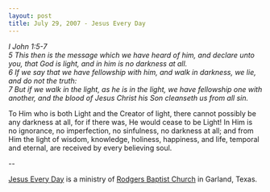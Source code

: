 ```yaml
---
layout: post
title: July 29, 2007 - Jesus Every Day
---
```


_I John 1:5-7  
5 This then is the message which we have heard of him, and declare
unto you, that God is light, and in him is no darkness at all.  
6 If we say that we have fellowship with him, and walk in darkness,
we lie, and do not the truth:  
7 But if we walk in the light, as he is in the light, we have
fellowship one with another, and the blood of Jesus Christ his Son
cleanseth us from all sin._

To Him who is both Light and the Creator of light, there cannot
possibly be any darkness at all, for if there was, He would cease to
be Light! In Him is no ignorance, no imperfection, no sinfulness, no
darkness at all; and from Him the light of wisdom, knowledge,
holiness, happiness, and life, temporal and eternal, are received by
every believing soul.

 --

<a href=http://jesuseveryday.net>Jesus Every Day</a> is a ministry of <a href=http://rodgersbaptist.net>Rodgers Baptist Church</a> in Garland, Texas.
